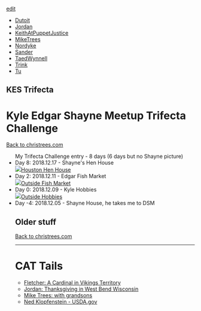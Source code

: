 [edit]()

- [Dutoit](./Dutoit)
- [Jordan](./Jordan)
- [KeithAtPuppetJustice](./KeithAtPuppetJustice)
- [MikeTrees](./MikeTrees)
- [Nordyke](./Nordyke)
- [Sander](./Sander)
- [TaedWynnell](./TaedWynnell)
- [Trink](./Trink)
- [Tu](./Tu)

## KES Trifecta
<h1>Kyle Edgar Shayne Meetup Trifecta Challenge</h1>
  <a href="http://christrees.com">Back to christrees.com</a>
  <ul>My Trifecta Challenge entry - 8 days (6 days but no Shayne picture)
    <li>Day 8: 2018.12.17 - Shayne's Hen House<br><a href='https://photos.google.com/share/AF1QipO-bvtvRf20FSOSdPQPHIcHM3gAQ-E9Lp5dsnFCOJhy65lXAExFPv-manTyiT4xSg?key=eC1vT0lNUnhzVUVFTWI5Z3gyVWRDd1d0d1hFeXpn&source=ctrlq.org'><img src='https://lh3.googleusercontent.com/SyEuUy7dzjoE6-L6H3BbZf1QxUtfetwlqsVzAiYIn1ZWSuZbXwYWHjEZDqoYRVgI0RisSbF-pVAgfX8mq1jkNlYLOfnzIFOILPo1MI7vPgCAgZQPK12kPlxjpCy3_coIftwk3S37xw=w200' />Houston Hen House</a></li>
    <li>Day 2: 2018.12.11 - Edgar Fish Market<br><a href='https://photos.google.com/share/AF1QipN58O2vbBGKTz5yDSLQ3hg1wUOT9OzL7jD0denf5Q0I-_oaL5BETQYGeYKeqcHyiA?key=dldtOW5yNmwxTVRHSHN2ZmQ5YkJ2dk9kR2NlTmV3&source=ctrlq.org'><img src='https://lh3.googleusercontent.com/2Vzx2x_DNi1xQmh_iCMS7QKC4jgr_Af-3f-jpi0tRWlcn-NbTDvnAgyLDdNdLzLl3mcxMxsZO_uaFfHQxkMlx3BkCmuKoPSSMXTbku_PFxv4iT28bf1jTw07Hq2TbCfU3241iijKNA=w300' />Outside Fish Market</a></li>
    <li>Day 0: 2018.12.09 - Kyle Hobbies<br><a href='https://photos.google.com/share/AF1QipPCxjDxZnqDoafSLMKRiJRdCy8_D58hYBmbd5tY-Qz56YY96yrmAoBf9DdbJrFATg?key=R2FmdDdYUmZqZzVXNUV2WkpHU0oyUlBIMGlJaWpB&source=ctrlq.org'><img src='https://lh3.googleusercontent.com/41WXN10BoDC0o8MVRRWb7E8qclAB3DZWFCAjQeaRpD5BdisV2s78uWAX9VfWsfwpFiyBszHNyew7yRIPqqMKC-65G4MUjFM-N4ZPwXGa2os9otph5VVsfVch08jmS58S2V23Qj8_7g=w500' />Outside Hobbies</a></li>
    <li>Day -4: 2018.12.05 - Shayne House, he takes me to DSM</li>

## Older stuff
<a href="http://christrees.com">Back to christrees.com</a>
<br><hr>
<h1>CAT Tails</h1>
  <ul>
    <li><a href="http://blog.christrees.com/2018/10/14/">Fletcher: A Cardinal in Vikings Territory</a></li>
    <li><a href="http://blog.christrees.com/2018/11/22/">Jordan: Thanksgiving in West Bend Wisconsin</a></li>    
    <li><a href="http://blog.christrees.com/share/MikeTrees/">Mike Trees: with grandsons</a></li>
    <li><a href="https://www.fs.usda.gov/research/about/people/nklopfenstein#highlights-tab">Ned Klopfenstein - USDA.gov</a></li>
  </ul>
</body>
</html>
